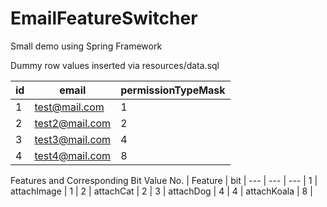 # EmailFeatureSwitcher
 Small demo using Spring Framework


Dummy row values inserted via resources/data.sql

id | email | permissionTypeMask |
--- | --- | --- |
1 | test@mail.com | 1 | 
2 | test2@mail.com | 2 | 
3 | test3@mail.com | 4 | 
4 | test4@mail.com | 8 | 

Features and Corresponding Bit Value
No. | Feature | bit |
--- | --- | --- |
1 | attachImage | 1 | 
2 | attachCat | 2 | 
3 | attachDog | 4 | 
4 | attachKoala | 8 | 
